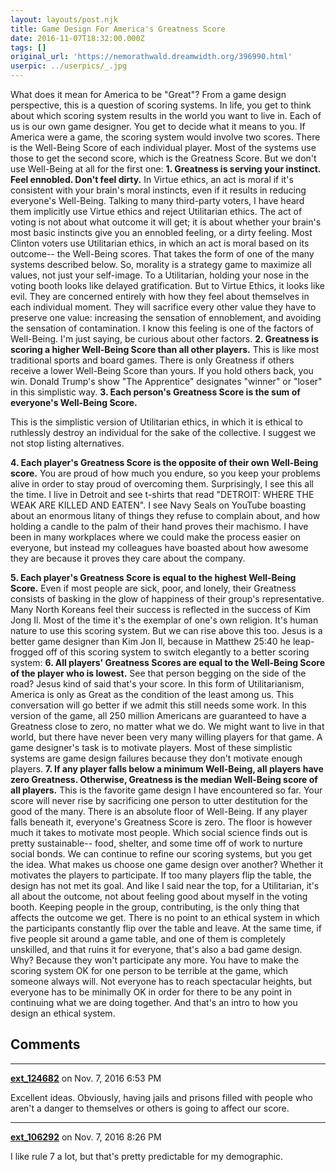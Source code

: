 ```yaml
---
layout: layouts/post.njk
title: Game Design For America's Greatness Score
date: 2016-11-07T18:32:00.000Z
tags: []
original_url: 'https://nemorathwald.dreamwidth.org/396990.html'
userpic: ../userpics/_.jpg
---
```

What does it mean for America to be "Great"? From a game design perspective, this is a question of scoring systems. In life, you get to think about which scoring system results in the world you want to live in. Each of us is our own game designer. You get to decide what it means to you. If America were a game, the scoring system would involve two scores. There is the Well-Being Score of each individual player. Most of the systems use those to get the second score, which is the Greatness Score. But we don't use Well-Being at all for the first one: **1\. Greatness is serving your instinct. Feel ennobled. Don't feel dirty.** In Virtue ethics, an act is moral if it's consistent with your brain's moral instincts, even if it results in reducing everyone's Well-Being. Talking to many third-party voters, I have heard them implicitly use Virtue ethics and reject Utilitarian ethics. The act of voting is not about what outcome it will get; it is about whether your brain's most basic instincts give you an ennobled feeling, or a dirty feeling. Most Clinton voters use Utilitarian ethics, in which an act is moral based on its outcome-- the Well-Being scores. That takes the form of one of the many systems described below. So, morality is a strategy game to maximize all values, not just your self-image. To a Utilitarian, holding your nose in the voting booth looks like delayed gratification. But to Virtue Ethics, it looks like evil. They are concerned entirely with how they feel about themselves in each individual moment. They will sacrifice every other value they have to preserve one value: increasing the sensation of ennoblement, and avoiding the sensation of contamination. I know this feeling is one of the factors of Well-Being. I'm just saying, be curious about other factors. **2\. Greatness is scoring a higher Well-Being Score than all other players.** This is like most traditional sports and board games. There is only Greatness if others receive a lower Well-Being Score than yours. If you hold others back, you win. Donald Trump's show "The Apprentice" designates "winner" or "loser" in this simplistic way. **3\. Each person's Greatness Score is the sum of everyone's Well-Being Score.**

This is the simplistic version of Utilitarian ethics, in which it is ethical to ruthlessly destroy an individual for the sake of the collective. I suggest we not stop listing alternatives.

**4\. Each player's Greatness Score is the opposite of their own Well-Being score.** You are proud of how much you endure, so you keep your problems alive in order to stay proud of overcoming them. Surprisingly, I see this all the time. I live in Detroit and see t-shirts that read "DETROIT: WHERE THE WEAK ARE KILLED AND EATEN". I see Navy Seals on YouTube boasting about an enormous litany of things they refuse to complain about, and how holding a candle to the palm of their hand proves their machismo. I have been in many workplaces where we could make the process easier on everyone, but instead my colleagues have boasted about how awesome they are because it proves they care about the company.

**5\. Each player's Greatness Score is equal to the highest Well-Being Score.** Even if most people are sick, poor, and lonely, their Greatness consists of basking in the glow of happiness of their group's representative. Many North Koreans feel their success is reflected in the success of Kim Jong Il. Most of the time it's the exemplar of one's own religion. It's human nature to use this scoring system. But we can rise above this too. Jesus is a better game designer than Kim Jon Il, because in Matthew 25:40 he leap-frogged off of this scoring system to switch elegantly to a better scoring system: **6\. All players' Greatness Scores are equal to the Well-Being Score of the player who is lowest.** See that person begging on the side of the road? Jesus kind of said that's your score. In this form of Utilitarianism, America is only as Great as the condition of the least among us. This conversation will go better if we admit this still needs some work. In this version of the game, all 250 million Americans are guaranteed to have a Greatness close to zero, no matter what we do. We might want to live in that world, but there have never been very many willing players for that game. A game designer's task is to motivate players. Most of these simplistic systems are game design failures because they don't motivate enough players. **7\. If any player falls below a minimum Well-Being, all players have zero Greatness. Otherwise, Greatness is the median Well-Being score of all players.** This is the favorite game design I have encountered so far. Your score will never rise by sacrificing one person to utter destitution for the good of the many. There is an absolute floor of Well-Being. If any player falls beneath it, everyone's Greatness Score is zero. The floor is however much it takes to motivate most people. Which social science finds out is pretty sustainable-- food, shelter, and some time off of work to nurture social bonds. We can continue to refine our scoring systems, but you get the idea. What makes us choose one game design over another? Whether it motivates the players to participate. If too many players flip the table, the design has not met its goal. And like I said near the top, for a Utilitarian, it's all about the outcome, not about feeling good about myself in the voting booth. Keeping people in the group, contributing, is the only thing that affects the outcome we get. There is no point to an ethical system in which the participants constantly flip over the table and leave. At the same time, if five people sit around a game table, and one of them is completely unskilled, and that ruins it for everyone, that's also a bad game design. Why? Because they won't participate any more. You have to make the scoring system OK for one person to be terrible at the game, which someone always will. Not everyone has to reach spectacular heights, but everyone has to be minimally OK in order for there to be any point in continuing what we are doing together. And that's an intro to how you design an ethical system.

## Comments

---

**[ext_124682](https://www.dreamwidth.org/users/ext_124682)** on Nov. 7, 2016 6:53 PM

Excellent ideas. Obviously, having jails and prisons filled with people who aren't a danger to themselves or others is going to affect our score.

---

**[ext_106292](https://www.dreamwidth.org/users/ext_106292)** on Nov. 7, 2016 8:26 PM

I like rule 7 a lot, but that's pretty predictable for my demographic.
